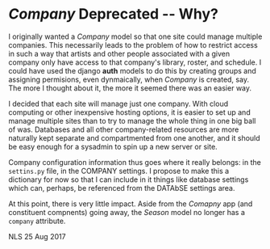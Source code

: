 _Company_ Deprecated -- Why?
============================

I originally wanted a _Company_ model so that one site could manage multiple companies.   This necessarily leads to the problem of how to restrict access in such a way that artists and other people associated with a given company only have access to that company's library, roster, and schedule.  I could have used the django **auth** models to do this by creating groups and assigning permisions, even dynmaically, when _Company_ is created, say.  The more I thought about it, the more it seemed there was an easier way.

I decided that each site will manage just one company.  With cloud computing or other inexpensive hosting options, it is easier to set up and manage multiple sites than to try to manage the whole thing in one big ball of was.  Databases and all other company-related resources are more naturally kept separate and compartmented from one another, and it should be easy enough for a sysadmin to spin up a new server or site.

Company configuration information thus goes where it really belongs: in the ``settins.py`` file, in the COMPANY settings.  I propose to make this a dictionary for now so that I can include in it things like database settings which can, perhaps, be referenced from the DATAbSE settings area.

At this point, there is very little impact.  Aside from the _Comapny_ app (and constituent compnents) going away, the _Season_ model no longer has a ``company`` attribute.

NLS  25 Aug 2017
